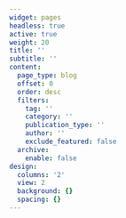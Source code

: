 ```yaml
---
widget: pages
headless: true
active: true
weight: 20
title: ''
subtitle: ''
content:
  page_type: blog
  offset: 0
  order: desc
  filters:
    tag: ''
    category: ''
    publication_type: ''
    author: ''
    exclude_featured: false
  archive:
    enable: false
design:
  columns: '2'
  view: 2
  background: {}
  spacing: {}
---
```


